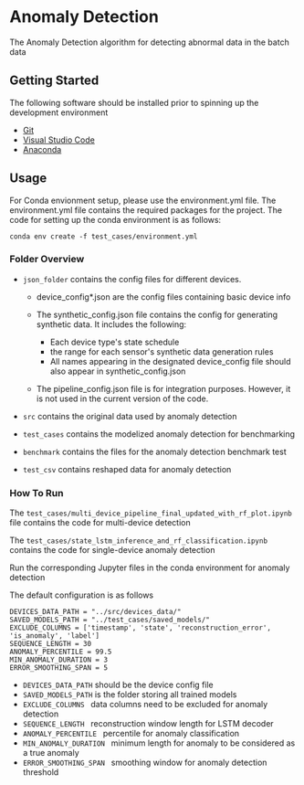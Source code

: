 # Anomaly Detection

The Anomaly Detection algorithm for detecting abnormal data in the batch data

## Getting Started

The following software should be installed prior to spinning up the development environment

  * [Git](https://git-scm.com/downloads)
  * [Visual Studio Code](https://code.visualstudio.com/download)
  * [Anaconda](https://www.anaconda.com/)



## Usage

For Conda envionment setup, please use the environment.yml file. The environment.yml file contains the required packages for the project.
The code for setting up the conda environment is as follows:


```
conda env create -f test_cases/environment.yml
```

### Folder Overview
* `json_folder` contains the config files for different devices.
  - device_config*.json are the config files containing basic device info
  - The synthetic_config.json file contains the config for generating synthetic data. It includes the following:
    - Each device type's state schedule
    - the range for each sensor's synthetic data generation rules
    - All names appearing in the designated device_config file should also appear in synthetic_config.json

  - The pipeline_config.json file is for integration purposes. However, it is not used in the current version of the code.

* `src` contains the original data used by anomaly detection
* `test_cases` contains the modelized anomaly detection for benchmarking
* `benchmark` contains the files for the anomaly detection benchmark test
* `test_csv` contains reshaped data for anomaly detection

### How To Run
The `test_cases/multi_device_pipeline_final_updated_with_rf_plot.ipynb` file contains the code for multi-device detection

The `test_cases/state_lstm_inference_and_rf_classification.ipynb` contains the code for single-device anomaly detection

Run the corresponding Jupyter files in the conda environment for anomaly detection

The default configuration is as follows
```
DEVICES_DATA_PATH = "../src/devices_data/"
SAVED_MODELS_PATH = "../test_cases/saved_models/"
EXCLUDE_COLUMNS = ['timestamp', 'state', 'reconstruction_error', 'is_anomaly', 'label']
SEQUENCE_LENGTH = 30
ANOMALY_PERCENTILE = 99.5
MIN_ANOMALY_DURATION = 3
ERROR_SMOOTHING_SPAN = 5
```

- `DEVICES_DATA_PATH` should be the device config file
- `SAVED_MODELS_PATH` is the folder storing all trained models
- `EXCLUDE_COLUMNS ` data columns need to be excluded for anomaly detection
- `SEQUENCE_LENGTH ` reconstruction window length for LSTM decoder
- `ANOMALY_PERCENTILE ` percentile for anomaly classification
- `MIN_ANOMALY_DURATION ` minimum length for anomaly to be considered as a true anomaly
- `ERROR_SMOOTHING_SPAN ` smoothing window for anomaly detection threshold 
